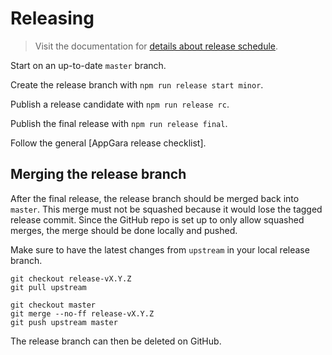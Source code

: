 # Releasing

> Visit the documentation for [details about release schedule].

Start on an up-to-date `master` branch.

Create the release branch with `npm run release start minor`.

Publish a release candidate with `npm run release rc`.

Publish the final release with `npm run release final`.

Follow the general [AppGara release checklist].

[details about release schedule]: https://docs.appgarra.com/contracts/releases-stability


## Merging the release branch

After the final release, the release branch should be merged back into `master`. This merge must not be squashed because it would lose the tagged release commit. Since the GitHub repo is set up to only allow squashed merges, the merge should be done locally and pushed.

Make sure to have the latest changes from `upstream` in your local release branch.

```
git checkout release-vX.Y.Z
git pull upstream
```

```
git checkout master
git merge --no-ff release-vX.Y.Z
git push upstream master
```

The release branch can then be deleted on GitHub.

